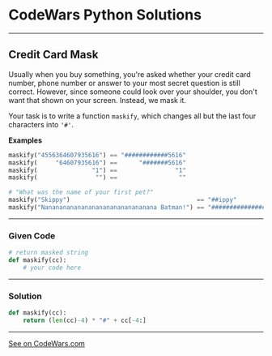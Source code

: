 # CodeWars Python Solutions

---

## Credit Card Mask


Usually when you buy something, you're asked whether your credit card number, phone number or answer to your most secret question is still correct. However, since someone could look over your shoulder, you don't want that shown on your screen. Instead, we mask it.

Your task is to write a function `maskify`, which changes all but the last four characters into `'#'`.

**Examples**

```python
maskify("4556364607935616") == "############5616"
maskify(     "64607935616") ==      "#######5616"
maskify(               "1") ==                "1"
maskify(                "") ==                 ""

# "What was the name of your first pet?"
maskify("Skippy")                                   == "##ippy"
maskify("Nananananananananananananananana Batman!") == "####################################man!"
```


---

### Given Code


```python
# return masked string
def maskify(cc):
    # your code here
```

---

### Solution


```python
def maskify(cc):
    return (len(cc)-4) * "#" + cc[-4:]
```


-------

[See on CodeWars.com](https://www.codewars.com/kata/5412509bd436bd33920011bc)
